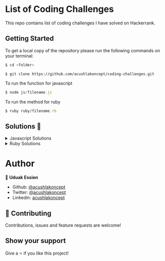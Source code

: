 # List of Coding Challenges 

This repo contains list of coding challenges I have solved on Hackerrank.

## Getting Started

To get a local copy of the repository please run the following commands on your terminal:

~~~bash
$ cd <folder>
~~~

~~~shell
$ git clone https://github.com/acushlakoncept/coding-challenges.git
~~~

To run the function for javascript

~~~javascript
$ node js/filename.js
~~~

To run the method for ruby

~~~ruby
$ ruby ruby/filename.rb
~~~

## Solutions 🙂 

<details markdown="block">
  <summary> Javascript Solutions </summary>

* [destroyer](https://github.com/acushlakoncept/coding-challenges/blob/master/js/destroyer.js)

* [reverseString](https://github.com/acushlakoncept/coding-challenges/blob/master/js/reverse_string.js)

* [translatePigLatin](https://github.com/acushlakoncept/coding-challenges/blob/master/js/translate_piglatin.js)

* [truncate_string](https://github.com/acushlakoncept/coding-challenges/blob/master/js/truncate_string.js)

* [convert_html](https://github.com/acushlakoncept/coding-challenges/blob/master/js/convert_html.js)

* [pair_element](https://github.com/acushlakoncept/coding-challenges/blob/master/js/pair_element.js)

* [sum_prime](https://github.com/acushlakoncept/coding-challenges/blob/master/js/sum_prime.js)

* [chunk_array](https://github.com/acushlakoncept/coding-challenges/blob/master/js/chunk_array.js)

* [getindex](https://github.com/acushlakoncept/coding-challenges/blob/master/js/getindex.js)

* [staircase](https://github.com/acushlakoncept/coding-challenges/blob/master/js/staircase.js)

* [birthday_cake_candles](https://github.com/acushlakoncept/coding-challenges/blob/master/js/birthday_cake_candles.js)

* [breaking_records](https://github.com/acushlakoncept/coding-challenges/blob/master/js/breaking_records.js)



 


  </details>

<details markdown="block">
  <summary> Ruby Solutions </summary>

* [drawing_book](https://github.com/acushlakoncept/coding-challenges/blob/master/ruby/drawing_book.rb)

* [repeated_strings](https://github.com/acushlakoncept/coding-challenges/blob/master/ruby/repeated_strings.rb)


  </details>


# Author

👤 **Uduak Essien**

- Github: [@acushlakoncept](https://github.com/acushlakoncept/)
- Twitter: [@acushlakoncept](https://twitter.com/acushlakoncept)
- Linkedin: [acushlakoncept](https://www.linkedin.com/in/acushlakoncept/)

## 🤝 Contributing

Contributions, issues and feature requests are welcome!

## Show your support

Give a ⭐️ if you like this project!
